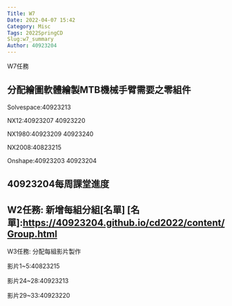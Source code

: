 ```yaml
---
Title: W7
Date: 2022-04-07 15:42
Category: Misc
Tags: 2022SpringCD
Slug:w7_summary
Author: 40923204
---
```


W7任務

<!-- PELICAN_END_SUMMARY -->

分配繪圖軟體繪製MTB機械手臂需要之零組件
----
Solvespace:40923213

NX12:40923207 40923220

NX1980:40923209 40923240

NX2008:40823215

Onshape:40923203 40923204
 
 40923204每周課堂進度
 ----
 W2任務:
 新增每組分組[名單]
 [名單]:https://40923204.github.io/cd2022/content/Group.html
 ----
 W3任務:
 分配每組影片製作
 
 影片1~5:40823215
 
 [影片6~9]:40923203
 
 [影片10~14]:40923204
 
 [影片15~18]:40923207
 
 [影片19~23]:40923209
 
 影片24~28:40923213
 
 影片29~33:40923220
 
 [影片34~38]:40923240
 
 [影片6~9]:https://youshin40923203.github.io/cd2022/content/H1.html
 
 [影片10~14]:https://40923204.github.io/cd2022/content/W3.html
 
 [影片15~18]:https://40923207.github.io/cd2022/content/W3.html
 
 [影片19~23]:https://nfu40923209.github.io/cd2022/content/W3.html
 
 [影片34~38]:https://40923240.github.io/cd2022/content/NXvideo(34~38).html

